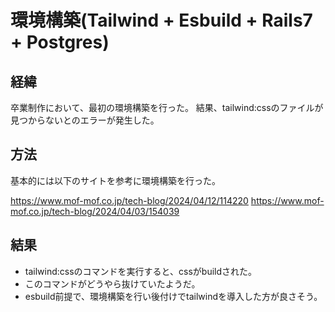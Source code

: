 # 環境構築(Tailwind + Esbuild + Rails7 + Postgres)

## 経緯
卒業制作において、最初の環境構築を行った。
結果、tailwind:cssのファイルが見つからないとのエラーが発生した。

## 方法
基本的には以下のサイトを参考に環境構築を行った。

https://www.mof-mof.co.jp/tech-blog/2024/04/12/114220
https://www.mof-mof.co.jp/tech-blog/2024/04/03/154039

## 結果
- tailwind:cssのコマンドを実行すると、cssがbuildされた。
- このコマンドがどうやら抜けていたようだ。
- esbuild前提で、環境構築を行い後付けでtailwindを導入した方が良さそう。
